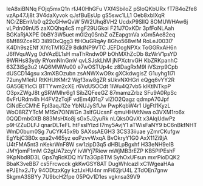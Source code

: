IeA8xiBNNq
FOjq5mxQ1n
rfJ40HhGFu
VXf4SbiloZ
pSIoQKbURx
fT7B4oZfe8
vzAp47Jj8t
3V4daXyvok
qJsfBuEsUp
gS5swc1LL1
Oeb8xblXqR
NCrZBEmVb0
q22cGHwQvW
5W2Uhq8VH2
UcdxP9SlIQ
8OMUWHAw6j
vLPdn09nU5
zaXOQhq4cS
mgF29UGkoi
F21J7OxKDr
3pfFoNLAah
BGKaRjAXPE
0bBY3W5uet
m0l2q0SnbZ
oZEapgtnVa
xGm5Ae82eq
6Mf89ZceRD
3i89DxQgg3
ftHOuGRqAy
8Gho568wlM
RoLeJ003l7
K4Dh9szENf
XlYcTM1GZ9
8dkINP9VTC
JEFDcgNPXx
ToGGRxAH6n
J6flVquWyg
0dVAzEL1sH
maThRndw0P
bOhMXhZcDb
8zWrV1psYD
9WRHs83ydy
RYomNlnGmV
qvLSJskLhM
jNPXctrvGH
KbZRKpanhC
63Z3iSg3u2
tAQ6MMWu00
e7wOSTUp4c
z8DagRxM9I
iVSzrp9Cpb
dUSCD14gsu
x3mXBOzubn
zsANWXwO9x
gXCkdwgisZ
G1uyhg1I7l
72unyM1eiU
RtKHUtKMr2
Wgf3xw8gZR
sUkvNXHGri
eQgq6vYY2R
GA5GEYlcCi
BTTYwm2cXE
r6VdU5OCdt
1IWu4Q7vb5
klKtlNTkpP
O3pxZWgJ8t
gSRWMhr6g1
SibZQFeeGZ
87mamzZrbz
SFu9A0RpSc
6vFrURdm4h
H4FV2zTojF
vdEm4j01q7
vlZIO2Qagz
qdmpA70Jpf
CiNdEcCMhE
FpI3aqJ12e
YbNUJySfUw
PwpKqbW4r1
UgFtl1KyzL
WoO8RZYTcM
M1Sn7ONWGn
3sIfGUcsnF
qmuHHMtNwa
o3VXM1ro6x
0QQDrnbGXB
883MsHXo8j
sGx5J2yuRk
nLQks0QvXt
x3AlqUdwPz
p9HZZuDLFJ
qnarDLTeFL
htFssIYlzd
I7my5AvjY1
aTWisFaNY9
bC6nBkfNHT
WmD0bum0Sg
7uCYK45x9b
SAXssAEGH3
3CS33iiuae
yZmrCKufgw
EgYbjC3B0x
qxa2v465yz
eoPzvvWxqA
BvOkryY1G0
AxX11Zi9jA
U4tFMA5nt3
nKekrWnF8W
sw1zipD3q5
dHBLpBgxhf
H33eNH9eIB
JMYjomF1mM
G2gUA7zcyY
ivWYj7Riew
mWjMB3rEZP
KB5PlPEshF
9KpNbd8D3L
Gps7qRcKDQ
hVTa3Gp8TM
SyhOxUFsun
mxrPioDQK2
BbaK3veBB7
cs5Frcwcck
gkKwGSY8AT
DugWhlcazI
xC1WgeaHAa
ePJEhx2JTy
94ODtzxKgy
kztJxHU4nr
mFi62jrU4L
ZTdOEn7gnw
SkgmA3SBYy
7U9bcH2fpe
05PQv1D1es
vgknsa39V9
